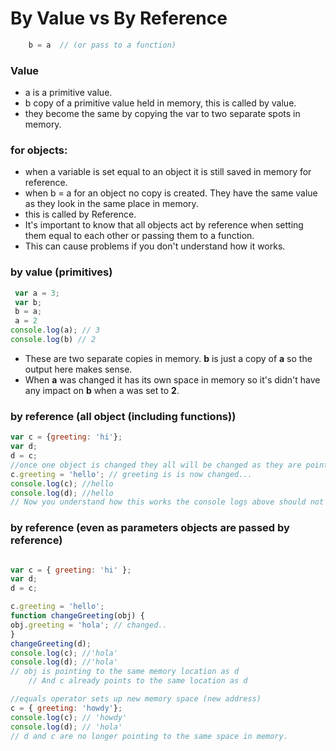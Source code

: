 # By Value vs By Reference 
```javascript 
    b = a  // (or pass to a function) 
``` 
### Value
+ a is a primitive value. 
+ b copy of a primitive value held in memory, this is called by value.
+ they become the same by copying the var to two separate spots in memory.

### for objects:
+ when a variable is set equal to an object it is still saved in memory for reference.
+ when b = a for an object no copy is created. They have the same value as they look in the same place in memory.
+ this is called by Reference.
+ It's important to know that all objects act by reference when setting them equal to each other or passing them to a function.
+ This can cause problems if you don't understand how it works.

### by value (primitives)
```javascript 
 var a = 3;
 var b;
 b = a;
 a = 2
console.log(a); // 3
console.log(b) // 2
```
+ These are two separate copies in memory. __b__ is just a copy of __a__ so the output here makes sense. 
+ When __a__ was changed it has its own space in memory so it's didn't have any impact on __b__ when a was set to __2__.

### by reference (all object (including functions))
```javascript
var c = {greeting: 'hi'};
var d;
d = c;
//once one object is changed they all will be changed as they are pointintg to the same space in memory
c.greeting = 'hello'; // greeting is is now changed...
console.log(c); //hello
console.log(d); //hello
// Now you understand how this works the console logs above should not be supprising. As they are pointing to the same place in memory.
```

### by reference (even as parameters objects are passed by reference)
```javascript

var c = { greeting: 'hi' };
var d;
d = c;

c.greeting = 'hello';
function changeGreeting(obj) {
obj.greeting = 'hola'; // changed..
}
changeGreeting(d);
console.log(c); //'hola'
console.log(d); //'hola'
// obj is pointing to the same memory location as d
    // And c already points to the same location as d

//equals operator sets up new memory space (new address)
c = { greeting: 'howdy'};
console.log(c); // 'howdy'
console.log(d); // 'hola'
// d and c are no longer pointing to the same space in memory.
```
